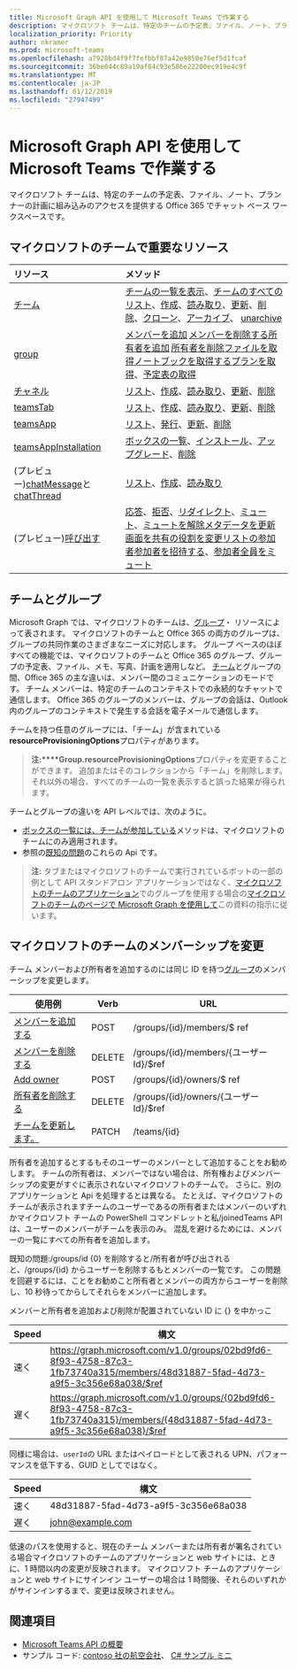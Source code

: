 ```yaml
---
title: Microsoft Graph API を使用して Microsoft Teams で作業する
description: マイクロソフト チームは、特定のチームの予定表、ファイル、ノート、プランナーの計画に組み込みのアクセスを提供する Office 365 でチャット ベース ワークスペースです。
localization_priority: Priority
author: nkramer
ms.prod: microsoft-teams
ms.openlocfilehash: a7928bd4f9f7fefbbf87a42e9850e76ef5d1fcaf
ms.sourcegitcommit: 36be044c89a19af84c93e586e22200ec919e4c9f
ms.translationtype: MT
ms.contentlocale: ja-JP
ms.lasthandoff: 01/12/2019
ms.locfileid: "27947499"
---
```

# <a name="use-the-microsoft-graph-api-to-work-with-microsoft-teams"></a>Microsoft Graph API を使用して Microsoft Teams で作業する



マイクロソフト チームは、特定のチームの予定表、ファイル、ノート、プランナーの計画に組み込みのアクセスを提供する Office 365 でチャット ベース ワークスペースです。

## <a name="key-resources-in-microsoft-teams"></a>マイクロソフトのチームで重要なリソース

| リソース | メソッド |
|:---------------|:--------|
|[チーム](../resources/team.md)| [チームの一覧を表示](../api/user-list-joinedteams.md)、[チームのすべてのリスト](/graph/teams-list-all-teams)、[作成](../api/team-put-teams.md)、[読み取り](../api/team-get.md)、[更新](../api/team-update.md)、[削除](/graph/api/group-delete?view=graph-rest-1.0)、[クローン](../api/team-clone.md)、[アーカイブ](../api/team-archive.md)、 [unarchive](../api/team-unarchive.md) |
|[group](../resources/group.md)| [メンバーを追加](../api/group-post-members.md) [メンバーを削除する](../api/group-delete-members.md)[所有者を追加](../api/group-post-owners.md) [所有者を削除](../api/group-delete-owners.md)[ファイルを取得](drive.md)[ノートブックを取得する](/graph/api/resources/notebook?view=graph-rest-1.0)[プランを取得](plannergroup.md)、[予定表の取得](event.md) |
|[チャネル](../resources/channel.md)|[リスト](../api/channel-list.md)、[作成](../api/channel-post.md)、[読み取り](../api/channel-get.md)、[更新](../api/channel-patch.md)、[削除](../api/channel-delete.md)|
|[teamsTab](../resources/teamstab.md) |[リスト](../api/teamstab-list.md)、[作成](../api/teamstab-add.md)、[読み取り](../api/teamstab-get.md)、[更新](../api/teamstab-update.md)、[削除](../api/teamstab-delete.md) |
|[teamsApp](../resources/teamsapp.md)|[リスト](../api/teamsapp-list.md)、[発行](../api/teamsapp-publish.md)、[更新](../api/teamsapp-update.md)、[削除](../api/teamsapp-delete.md)|
|[teamsAppInstallation](../resources/teamsappinstallation.md)| [ボックスの一覧](../api/teamsappinstallation-list.md)、[インストール](../api/teamsappinstallation-add.md)、[アップグレード](../api/teamsappinstallation-delete.md)、[削除](../api/teamsappinstallation-delete.md) |
| (プレビュー)[chatMessage](/graph/api/resources/chatmessage?view=graph-rest-beta)と[chatThread](/graph/api/resources/chatthread?view=graph-rest-beta) | [リスト](/graph/api/channel-list-messages?view=graph-rest-beta)、[作成](/graph/api/channel-post-chatthreads?view=graph-rest-beta)、[読み取り](/graph/api/channel-get-message?view=graph-rest-beta) |
| (プレビュー)[呼び出す](/graph/api/resources/call?view=graph-rest-beta) | [応答](/graph/api/call-answer?view=graph-rest-beta)、[拒否](/graph/api/call-reject?view=graph-rest-beta)、[リダイレクト](/graph/api/call-redirect?view=graph-rest-beta)、[ミュート](/graph/api/call-mute?view=graph-rest-beta)、[ミュートを解除](/graph/api/call-unmute?view=graph-rest-beta)[メタデータを更新](/graph/api/call-updatemetadata?view=graph-rest-beta)[画面を共有の役割を変更](/graph/api/call-changescreensharingrole?view=graph-rest-beta)[リストの参加者](/graph/api/call-list-participants?view=graph-rest-beta)[参加者を招待する](/graph/api/participant-invite?view=graph-rest-beta)、[参加者全員をミュート](/graph/api/participant-muteall?view=graph-rest-beta) |

## <a name="teams-and-groups"></a>チームとグループ

Microsoft Graph では、マイクロソフトのチームは、[グループ](../resources/group.md)・ リソースによって表されます。 マイクロソフトのチームと Office 365 の両方のグループは、グループの共同作業のさまざまなニーズに対応します。 グループ ベースのほぼすべての機能では、マイクロソフトのチームと Office 365 のグループ、グループの予定表、ファイル、メモ、写真、計画を適用しなど。 [チーム](team.md)とグループの間、Office 365 の主な違いは、メンバー間のコミュニケーションのモードです。 チーム メンバーは、特定のチームのコンテキストでの永続的なチャットで通信します。 Office 365 のグループのメンバーは、グループの会話は、Outlook 内のグループのコンテキストで発生する会話を電子メールで通信します。

チームを持つ任意のグループには、「チーム」が含まれている**resourceProvisioningOptions**プロパティがあります。 

>**注:****Group.resourceProvisioningOptions**プロパティを変更することができます。
追加またはそのコレクションから「チーム」を削除します。それ以外の場合、すべてのチームの一覧を表示すると誤った結果が得られます。

チームとグループの違いを API レベルでは、次のように。

- [ボックスの一覧には、チームが参加している](../api/user-list-joinedteams.md)メソッドは、マイクロソフトのチームにのみ適用されます。
- 参照の[既知の問題](/graph/known-issues)のこれらの Api です。

>**注:** タブまたはマイクロソフトのチームで実行されているボットの一部の例として API スタンドアロン アプリケーションではなく、[マイクロソフトのチームのアプリケーション](https://docs.microsoft.com/en-us/microsoftteams/platform/#apps-in-microsoft-teams)でのグループを使用する場合の[マイクロソフトのチームのページで Microsoft Graph を使用して](https://docs.microsoft.com/en-us/microsoftteams/platform/resources/microsoft-graph)この資料の指示に従います。

## <a name="membership-changes-in-microsoft-teams"></a>マイクロソフトのチームのメンバーシップを変更

チーム メンバーおよび所有者を追加するのには同じ ID を持つ[グループ](../resources/group.md)のメンバーシップを変更します。

| 使用例      | Verb      | URL |
| ------------------------------------- | ------------------------------------------------------------ | ------------------------------------------------------------ |
| [メンバーを追加する](../api/group-post-members.md)    | POST      | /groups/{id}/members/$ ref  |
| [メンバーを削除する](../api/group-delete-members.md)   | DELETE    | /groups/{id}/members/{ユーザー Id}/$ref |
| [Add owner](../api/group-post-owners.md)     | POST       | /groups/{id}/owners/$ ref |
| [所有者を削除する](../api/group-delete-owners.md) | DELETE    | /groups/{id}/owners/{ユーザー Id}/$ref |
| [チームを更新します。](../api/team-update.md)  | PATCH     | /teams/{id} |

所有者を追加するとするもそのユーザーのメンバーとして追加することをお勧めします。 チームの所有者は、メンバーではない場合は、所有権およびメンバーシップの変更がすぐに表示されないマイクロソフトのチームで。 さらに、別のアプリケーションと Api を処理するとは異なる。 たとえば、マイクロソフトのチームが表示されますチームのユーザーであるの所有者またはメンバーのいずれかマイクロソフト チームの PowerShell コマンドレットと私/joinedTeams API は、ユーザーのメンバーがチームを表示のみ。 混乱を避けるためには、メンバーの一覧にすべての所有者を追加します。 

既知の問題:/groups/id {0} を削除すると/所有者が呼び出されると、/groups/{id} からユーザーを削除するもとメンバーの一覧です。 この問題を回避するには、ことをお勧めこと所有者とメンバーの両方からユーザーを削除し、10 秒待ってからしてそれらをメンバーに追加します。

メンバーと所有者を追加および削除が配置されていない ID に {} を中かっこ

| Speed | 構文 | 
| ------ | ----- |
| 速く | https://graph.microsoft.com/v1.0/groups/02bd9fd6-8f93-4758-87c3-1fb73740a315/members/48d31887-5fad-4d73-a9f5-3c356e68a038/$ref | 
| 遅く | https://graph.microsoft.com/v1.0/groups/{02bd9fd6-8f93-4758-87c3-1fb73740a315}/members/{48d31887-5fad-4d73-a9f5-3c356e68a038}/$ref | 

同様に場合は、`userId`の URL またはペイロードとして表される UPN、パフォーマンスを低下する、GUID としてではなく。

| Speed | 構文 | 
| ------ | ----- |
| 速く | 48d31887-5fad-4d73-a9f5-3c356e68a038 | 
| 遅く | john@example.com | 

低速のパスを使用すると、現在のチーム メンバーまたは所有者が署名されている場合マイクロソフトのチームのアプリケーションと web サイトには、ときに、1 時間以内の変更が反映されます。
マイクロソフト チームのアプリケーションと web サイトにサインイン ユーザーの場合は 1 時間後、それらのいずれかがサインインするまで、変更は反映されません。

## <a name="see-also"></a>関連項目

- [Microsoft Teams API の概要](/graph/teams-concept-overview)
- サンプル コード: [contoso 社の航空会社](https://github.com/microsoftgraph/contoso-airlines-teams-sample)、 [C# サンプル ミニ](https://github.com/microsoftgraph/csharp-teams-sample-graph)
